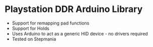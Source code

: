 # Playstation DDR Arduino Library
- Support for remapping pad functions
- Support for Holds
- Uses Arduino to act as a generic HID device - no drivers required
- Tested on Stepmania
